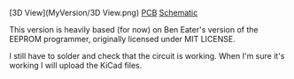 [3D View](MyVersion/3D View.png)
[PCB](MyVersion/PCB.png)
[Schematic](Schematic.png)

This version is heavily based (for now) on Ben Eater's version of the EEPROM programmer, originally licensed under MIT LICENSE.

I still have to solder and check that the circuit is working.
When I'm sure it's working I will upload the KiCad files.